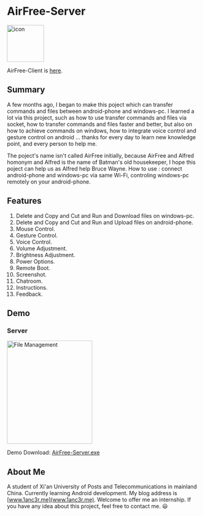 # AirFree-Server
<img src="http://o7gy5l0ax.bkt.clouddn.com/telegram_144px_1145402_easyicon.net.png" width = "96" height = "96" alt="icon"/>

AirFree-Client is [here](https://github.com/1anc3r/AirFree-Client).

## Summary
A few months ago, I began to make this poject which can transfer commands and files between android-phone and windows-pc. I learned a lot via this project, such as how to use transfer commands and files via socket, how to transfer commands and files faster and better, but also on how to achieve commands on windows, how to integrate voice control and gesture control on android ... thanks for every day to learn new knowledge point, and every person to help me.

The poject's name isn't called AirFree initially, because AirFree and Alfred homonym and Alfred is the name of Batman's old housekeeper, I hope this poject can help us as Alfred help Bruce Wayne. How to use : connect android-phone and windows-pc via same Wi-Fi, controling windows-pc remotely on your android-phone.

## Features
1. Delete and Copy and Cut and Run and Download files on windows-pc.
2. Delete and Copy and Cut and Run and Upload files on android-phone.
3. Mouse Control.
4. Gesture Control.
5. Voice Control.
6. Volume Adjustment.
7. Brightness Adjustment.
8. Power Options.
9. Remote Boot.
10. Screenshot.
11. Chatroom.
12. Instructions.
13. Feedback.

## Demo

### Server
<img src="http://o7gy5l0ax.bkt.clouddn.com/QQ%E6%88%AA%E5%9B%BE20160520200125.png" width = "222" height = "269" alt="File Management" />

Demo Download: [AirFree-Server.exe](http://pan.baidu.com/s/1c1AQwCw)

## About Me
A student of Xi'an University of Posts and Telecommunications in mainland China. Currently learning Android development.
My blog address is [www.1anc3r.me](www.1anc3r.me). Welcome to offer me an internship. If you have any idea about this project, feel free to contact me. :smiley:
